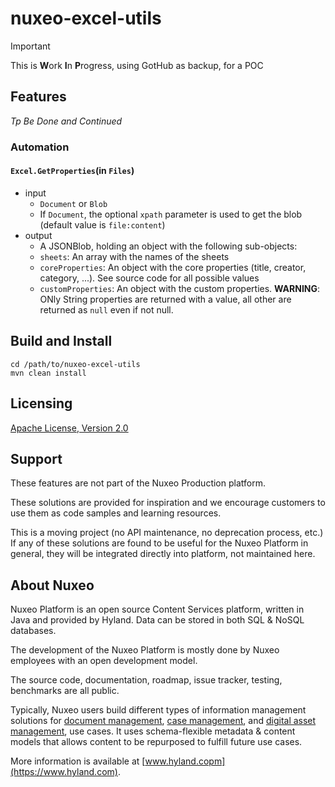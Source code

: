 # nuxeo-excel-utils

> [!IMPORTANT]
> This is **W**ork **I**n **P**rogress, using GotHub as backup, for a POC


## Features

_Tp Be Done and Continued_

### Automation
#### `Excel.GetProperties`(in `Files`)
* input
  * `Document` or `Blob`
  * If `Document`, the optional `xpath` parameter is used to get the blob (default value is `file:content`)
* output
  * A JSONBlob, holding an object with the following sub-objects:
  * `sheets`: An array with the names of the sheets
  * `coreProperties`: An object with the core properties (title, creator, category, ...). See source code for all possible values
  * `customProperties`: An object with the custom properties. **WARNING**: ONly String properties are returned with a value, all other are returned as `null` even if not null.


## Build and Install

  ```
  cd /path/to/nuxeo-excel-utils
  mvn clean install
  ```


## Licensing

[Apache License, Version 2.0](http://www.apache.org/licenses/LICENSE-2.0)


## Support
These features are not part of the Nuxeo Production platform.

These solutions are provided for inspiration and we encourage customers to use them as code samples and learning resources.

This is a moving project (no API maintenance, no deprecation process, etc.) If any of these solutions are found to be useful for the Nuxeo Platform in general, they will be integrated directly into platform, not maintained here.


## About Nuxeo
Nuxeo Platform is an open source Content Services platform, written in Java and provided by Hyland. Data can be stored in both SQL & NoSQL databases.

The development of the Nuxeo Platform is mostly done by Nuxeo employees with an open development model.

The source code, documentation, roadmap, issue tracker, testing, benchmarks are all public.

Typically, Nuxeo users build different types of information management solutions for [document management](https://www.nuxeo.com/solutions/document-management/), [case management](https://www.nuxeo.com/solutions/case-management/), and [digital asset management](https://www.nuxeo.com/solutions/dam-digital-asset-management/), use cases. It uses schema-flexible metadata & content models that allows content to be repurposed to fulfill future use cases.

More information is available at [www.hyland.copm](https://www.hyland.com).
